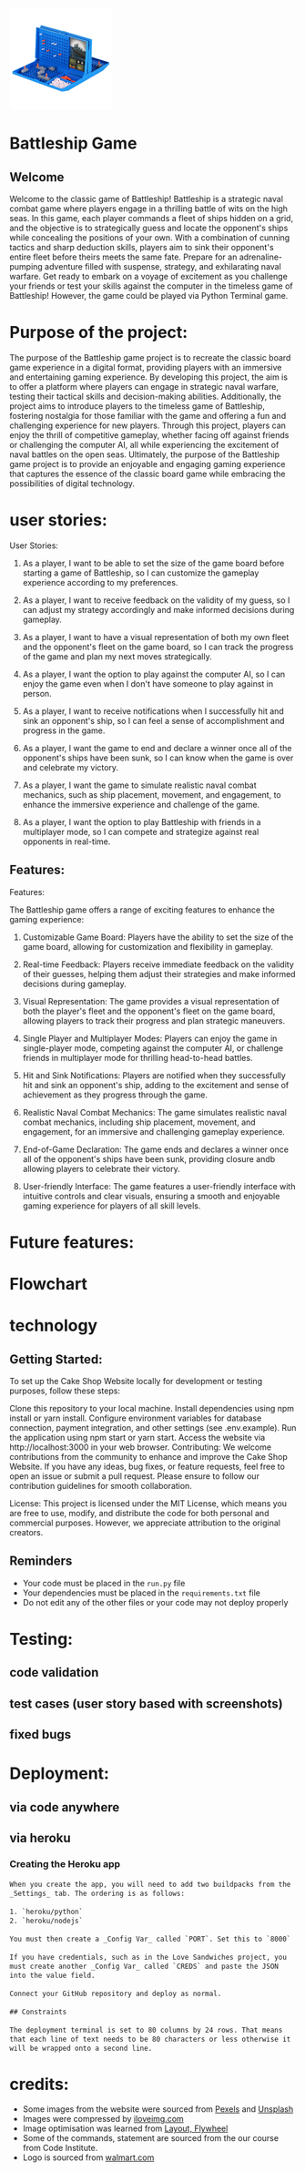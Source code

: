 
![CI logo](assets/favicon/apple-touch-icon-180x180.png) 

# Battleship Game

## Welcome

 

Welcome to the classic game of Battleship! Battleship is a strategic naval combat game where players engage in a thrilling battle of wits on the high seas. In this game, each player commands a fleet of ships hidden on a grid, and the objective is to strategically guess and locate the opponent's ships while concealing the positions of your own. With a combination of cunning tactics and sharp deduction skills, players aim to sink their opponent's entire fleet before theirs meets the same fate. Prepare for an adrenaline-pumping adventure filled with suspense, strategy, and exhilarating naval warfare. Get ready to embark on a voyage of excitement as you challenge your friends or test your skills against the computer in the timeless game of Battleship! However, the game could be played via Python Terminal game.

# Purpose of the project:

The purpose of the Battleship game project is to recreate the classic board game experience in a digital format, providing players with an immersive and entertaining gaming experience. By developing this project, the aim is to offer a platform where players can engage in strategic naval warfare, testing their tactical skills and decision-making abilities. Additionally, the project aims to introduce players to the timeless game of Battleship, fostering nostalgia for those familiar with the game and offering a fun and challenging experience for new players. Through this project, players can enjoy the thrill of competitive gameplay, whether facing off against friends or challenging the computer AI, all while experiencing the excitement of naval battles on the open seas. Ultimately, the purpose of the Battleship game project is to provide an enjoyable and engaging gaming experience that captures the essence of the classic board game while embracing the possibilities of digital technology.

# user stories:
 
User Stories:

1. As a player, I want to be able to set the size of the game board before starting a game of Battleship, so I can customize the gameplay experience according to my preferences.
   
2. As a player, I want to receive feedback on the validity of my guess, so I can adjust my strategy accordingly and make informed decisions during gameplay.

3. As a player, I want to have a visual representation of both my own fleet and the opponent's fleet on the game board, so I can track the progress of the game and plan my next moves strategically.

4. As a player, I want the option to play against the computer AI, so I can enjoy the game even when I don't have someone to play against in person.

5. As a player, I want to receive notifications when I successfully hit and sink an opponent's ship, so I can feel a sense of accomplishment and progress in the game.

6. As a player, I want the game to end and declare a winner once all of the opponent's ships have been sunk, so I can know when the game is over and celebrate my victory.

7. As a player, I want the game to simulate realistic naval combat mechanics, such as ship placement, movement, and engagement, to enhance the immersive experience and challenge of the game.

8. As a player, I want the option to play Battleship with friends in a multiplayer mode, so I can compete and strategize against real opponents in real-time.

## Features:

Features:

The Battleship game offers a range of exciting features to enhance the gaming experience:

1. Customizable Game Board: Players have the ability to set the size of the game board, allowing for customization and flexibility in gameplay.

2. Real-time Feedback: Players receive immediate feedback on the validity of their guesses, helping them adjust their strategies and make informed decisions during gameplay.

3. Visual Representation: The game provides a visual representation of both the player's fleet and the opponent's fleet on the game board, allowing players to track their progress and plan strategic maneuvers.

4. Single Player and Multiplayer Modes: Players can enjoy the game in single-player mode, competing against the computer AI, or challenge friends in multiplayer mode for thrilling head-to-head battles.

5. Hit and Sink Notifications: Players are notified when they successfully hit and sink an opponent's ship, adding to the excitement and sense of achievement as they progress through the game.

6. Realistic Naval Combat Mechanics: The game simulates realistic naval combat mechanics, including ship placement, movement, and engagement, for an immersive and challenging gameplay experience.

7. End-of-Game Declaration: The game ends and declares a winner once all of the opponent's ships have been sunk, providing closure andb allowing players to celebrate their victory.

8. User-friendly Interface: The game features a user-friendly interface with intuitive controls and clear visuals, ensuring a smooth and enjoyable gaming experience for players of all skill levels.


# Future features:




# Flowchart





# technology




## Getting Started:
To set up the Cake Shop Website locally for development or testing purposes, follow these steps:

Clone this repository to your local machine.
Install dependencies using npm install or yarn install.
Configure environment variables for database connection, payment integration, and other settings (see .env.example).
Run the application using npm start or yarn start.
Access the website via http://localhost:3000 in your web browser.
Contributing:
We welcome contributions from the community to enhance and improve the Cake Shop Website. If you have any ideas, bug fixes, or feature requests, feel free to open an issue or submit a pull request. Please ensure to follow our contribution guidelines for smooth collaboration.

License:
This project is licensed under the MIT License, which means you are free to use, modify, and distribute the code for both personal and commercial purposes. However, we appreciate attribution to the original creators.

## Reminders

- Your code must be placed in the `run.py` file
- Your dependencies must be placed in the `requirements.txt` file
- Do not edit any of the other files or your code may not deploy properly





# Testing:
   ##  code validation


   ##  test cases (user story based with screenshots)


   ## fixed bugs





# Deployment:
##  via code anywhere





##  via heroku


### Creating the Heroku app

    When you create the app, you will need to add two buildpacks from the _Settings_ tab. The ordering is as follows:

    1. `heroku/python`
    2. `heroku/nodejs`

    You must then create a _Config Var_ called `PORT`. Set this to `8000`

    If you have credentials, such as in the Love Sandwiches project, you must create another _Config Var_ called `CREDS` and paste the JSON into the value field.

    Connect your GitHub repository and deploy as normal.

    ## Constraints

    The deployment terminal is set to 80 columns by 24 rows. That means that each line of text needs to be 80 characters or less otherwise it will be wrapped onto a second line.

# credits:


- Some images from the website were sourced from [Pexels](https://www.pexels.com/) and [Unsplash](https://unsplash.com/)
- Images were compressed by [iloveimg.com](https://www.iloveimg.com/de)
- Image optimisation was learned from [Layout, Flywheel](https://getflywheel.com/layout/optimize-images-for-web/#file-type)
- Some of the commands, statement are sourced from the our course from Code Institute.
-  Logo is sourced from [walmart.com](https://www.walmart.com)  

